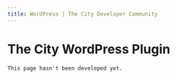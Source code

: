 ```yaml
---
title: WordPress | The City Developer Community
---
```


# The City WordPress Plugin

	This page hasn't been developed yet.